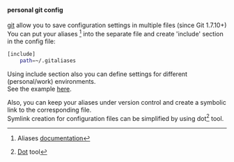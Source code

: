 #### personal git config

[git](http://git-scm.com) allow you to save configuration settings in multiple files (since Git 1.7.10+)  
You can put your aliases [^aliases] into the separate file and create 'include' section in the config file:

```bash
[include]
    path=~/.gitaliases
```

Using include section also you can define settings for different (personal/work) environments.  
See the example [here](https://github.com/yantonov/gitconfig/blob/master/example/.gitaliases_custom).

Also, you can keep your aliases under version control and create a symbolic link to the corresponding file.  
Symlink creation for configuration files can be simplified by using dot[^dot] tool.

[^aliases]: Aliases [documentation](https://git-scm.com/book/en/v2/Git-Basics-Git-Aliases)  
[^dot]:[Dot](https://github.com/yantonov/dot) tool
